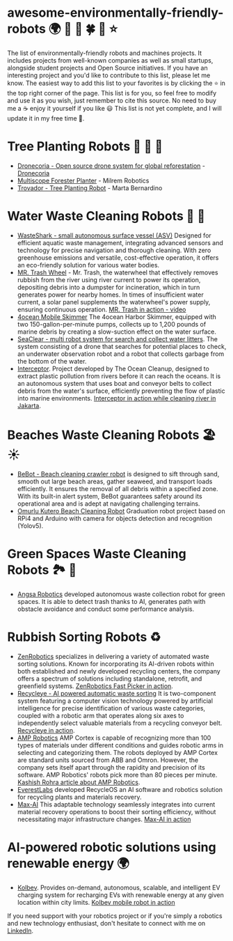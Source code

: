 # awesome-environmentally-friendly-robots :earth_africa: :green_heart: :robot: :four_leaf_clover: :dragon: :star:
The list of environmentally-friendly robots and machines projects. It includes projects from well-known companies as well as small startups, alongside student projects and Open Source initiatives. If you have an interesting project and you'd like to contribute to this list, please let me know. The easiest way to add this list to your favorites is by clicking the :star: in the top right corner of the page. This list is for you, so feel free to modify and use it as you wish, just remember to cite this source. No need to buy me a :coffee: enjoy it yourself if you like :smiley:
This list is not yet complete, and I will update it in my free time :pencil:.

# Tree Planting Robots :seedling: :deciduous_tree: :palm_tree:
- [Dronecoria - Open source drone system for global reforestation](https://www.youtube.com/watch?app=desktop&v=jS0AgG3Nlsk&vl=fr) - [Dronecoria](https://dronecoria.org/en/main/)
- [Multiscope Forester Planter](https://milremrobotics.com/product/robotic-forester-planter/) - Milrem Robotics
- [Trovador - Tree Planting Robot](https://medium.com/@martabernardino1/trovador-tree-planting-robot-2dc44facae70) - Marta Bernardino


# Water Waste Cleaning Robots :ocean: :blowfish:

- [WasteShark - small autonomous surface vessel (ASV)](https://www.ranmarine.io/products/wasteshark/) Designed for efficient aquatic waste management, integrating advanced sensors and technology for precise navigation and thorough cleaning. With zero greenhouse emissions and versatile, cost-effective operation, it offers an eco-friendly solution for various water bodies.
- [MR. Trash Wheel](https://www.mrtrashwheel.com/technology/) - Mr. Trash, the waterwheel that effectively removes rubbish from the river using river current to power its operation, depositing debris into a dumpster for incineration, which in turn generates power for nearby homes. In times of insufficient water current, a solar panel supplements the waterwheel's power supply, ensuring continuous operation. [MR. Trash in action - video](https://www.youtube.com/watch?v=cmpA60473Lw)
- [4ocean Mobile Skimmer](https://www.youtube.com/watch?v=stZcW-b8lT0) 
The 4ocean Harbor Skimmer, equipped with two 150-gallon-per-minute pumps, collects up to 1,200 pounds of marine debris by creating a slow-suction effect on the water surface.
- [SeaClear - multi robot system for search and collect water litters](https://seaclear-project.eu/news/news/52-first-live-tests-of-seaclear-robots). The system consisting of a drone that searches for potential places to check, an underwater observation robot and a robot that collects garbage from the bottom of the water.
- [Interceptor](https://www.youtube.com/watch?v=bm1rH70wfJo). Project developed by The Ocean Cleanup, designed to extract plastic pollution from rivers before it can reach the oceans. It is an autonomous system that uses boat and conveyor belts to collect debris from the water's surface, efficiently preventing the flow of plastic into marine environments. [Interceptor in action while cleaning river in Jakarta](https://www.youtube.com/watch?v=P6bHhCNj6Fg). 


# Beaches Waste Cleaning Robots :beach_umbrella: :sunny:
- [BeBot - Beach cleaning crawler robot](https://searial-cleaners.com/our-cleaners/bebot-the-beach-cleaner/) is designed to sift through sand, smooth out large beach areas, gather seaweed, and transport loads efficiently. It ensures the removal of all debris within a specified zone. With its built-in alert system, BeBot guarantees safety around its operational area and is adept at navigating challenging terrains.
- [Omurlu Kutero Beach Cleaning Robot](https://www.youtube.com/watch?v=wfp4tHlxW84) Graduation robot project based on RPi4 and Arduino with camera for objects detection and recognition (Yolov5).

# Green Spaces Waste Cleaning Robots 🏞️ 🌲
- [Angsa Robotics](https://www.youtube.com/watch?v=aeaijhdBQGY) developed autonomous waste collection robot for green spaces. It is able to detect trash thanks to AI, generates path with obstacle avoidance and conduct some performance analysis.

# Rubbish Sorting Robots :recycle:
- [ZenRobotics](https://www.terex.com/zenrobotics/4.0-efficiency-perfected) specializes in delivering a variety of automated waste sorting solutions. Known for incorporating its AI-driven robots within both established and newly developed recycling centers, the company offers a spectrum of solutions including standalone, retrofit, and greenfield systems. [ZenRobotics Fast Picker in action](https://www.youtube.com/watch?v=mWmk-9pB30Y).
- [Recycleye - AI powered automatic waste sorting](https://recycleye.com/solutions/) It is two-component system featuring a computer vision technology powered by artificial intelligence for precise identification of various waste categories, coupled with a robotic arm that operates along six axes to independently select valuable materials from a recycling conveyor belt. [Recycleye in action](https://www.youtube.com/watch?v=KPVSTjfcdng).
- [AMP Robotics](https://www.youtube.com/watch?v=MQMxLkXXqro) AMP Cortex is capable of recognizing more than 100 types of materials under different conditions and guides robotic arms in selecting and categorizing them. The robots deployed by AMP Cortex are standard units sourced from ABB and Omron. However, the company sets itself apart through the rapidity and precision of its software. AMP Robotics' robots pick more than 80 pieces per minute. [Kashish Rohra article about AMP Robotics](https://www.linkedin.com/pulse/amp-robotics-sustainable-blend-ai-recycling-kashish-rohra/).
- [EverestLabs](https://www.everestlabs.ai/) developed RecycleOS an AI software and robotics solution for recycling plants and materials recovery.
- [Max-AI](https://max-ai.com/) This adaptable technology seamlessly integrates into current material recovery operations to boost their sorting efficiency, without necessitating major infrastructure changes. [Max-AI in action](https://max-ai.com/video-max-ai-autonomous-qc/)

# AI-powered robotic solutions using renewable energy :earth_africa:
- [Kolbev](https://kolbev.com/). Provides on-demand, autonomous, scalable, and intelligent EV charging system for recharging EVs with renewable energy at any given location within city limits. [Kolbev mobile robot in action](https://www.youtube.com/watch?v=Ykd-WxN0MRM)

If you need support with your robotics project or if you're simply a robotics and new technology enthusiast, don't hesitate to connect with me on [LinkedIn](https://www.linkedin.com/in/adam-srebro-phd-90a3504b).
